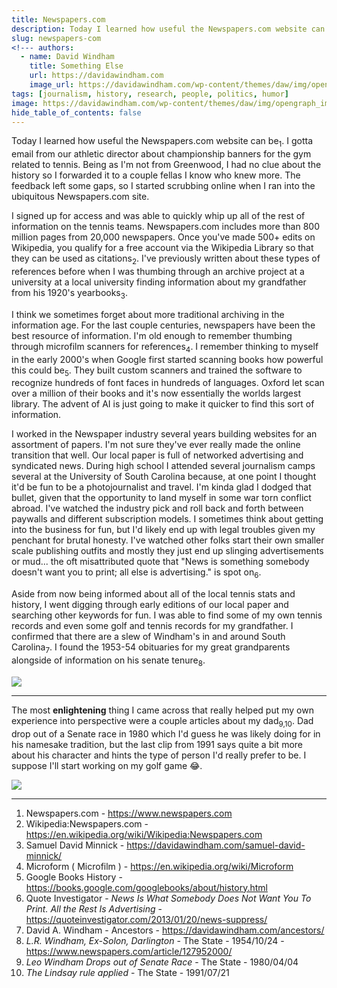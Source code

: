 ```yaml
---
title: Newspapers.com
description: Today I learned how useful the Newspapers.com website can be.
slug: newspapers-com
<!--- authors:
  - name: David Windham
    title: Something Else
    url: https://davidawindham.com
    image_url: https://davidawindham.com/wp-content/themes/daw/img/opengraph_image.jpg -->
tags: [journalism, history, research, people, politics, humor]
image: https://davidawindham.com/wp-content/themes/daw/img/opengraph_image.jpg
hide_table_of_contents: false
---
```


Today I learned how useful the Newspapers.com website can be<sub>1</sub>. I gotta email from our athletic director about championship banners for the gym related to tennis. Being as I'm not from Greenwood, I had no clue about the history so I forwarded it to a couple fellas I know who knew more. The feedback left some gaps, so I started scrubbing online when I ran into the ubiquitous Newspapers.com site.

<!--truncate-->

I signed up for access and was able to quickly whip up all of the rest of information on the tennis teams. Newspapers.com includes more than 800 million pages from 20,000 newspapers. Once you've made 500+ edits on Wikipedia, you qualify for a free account via the Wikipedia Library so that they can be used as citations<sub>2</sub>. I've previously written about these types of references before when I was thumbing through an archive project at a university at a local university finding information about my grandfather from his 1920's yearbooks<sub>3</sub>. 

I think we sometimes forget about more traditional archiving in the information age. For the last couple centuries, newspapers have been the best resource of information. I'm old enough to remember thumbing through microfilm scanners for references<sub>4</sub>. I remember thinking to myself in the early 2000's when Google first started scanning books how powerful this could be<sub>5</sub>. They built custom scanners and trained the software to recognize hundreds of font faces in hundreds of languages. Oxford let scan over a million of their books and it's now essentially the worlds largest library. The advent of AI is just going to make it quicker to find this sort of information.

I worked in the Newspaper industry several years building websites for an assortment of papers. I'm not sure they've ever really made the online transition that well. Our local paper is full of networked advertising and syndicated news. During high school I attended several journalism camps several at the University of South Carolina because, at one point I thought it'd be fun to be a photojournalist and travel. I'm kinda glad I dodged that bullet, given that the opportunity to land myself in some war torn conflict abroad. I've watched the industry pick and roll back and forth between paywalls and different subscription models. I sometimes think about getting into the business for fun, but I'd likely end up with legal troubles given my penchant for brutal honesty. I've watched other folks start their own smaller scale publishing outfits and mostly they just end up slinging advertisements or mud... the oft misattributed quote that "News is something somebody doesn't want you to print; all else is advertising." is spot on<sub>6</sub>. 

Aside from now being informed about all of the local tennis stats and history, I went digging through early editions of our local paper and searching other keywords for fun. I was able to find some of my own tennis records and even some golf and tennis records for my grandfather. I confirmed that there are a slew of Windham's in and around South Carolina<sub>7</sub>. I found the 1953-54 obituaries for my great grandparents alongside of information on his senate tenure<sub>8</sub>. 

![](/img/1954_leon_roland_windham.jpg)

---

The most **enlightening** thing I came across that really helped put my own experience into perspective were a couple articles about my dad<sub>9,10</sub>. Dad drop out of a Senate race in 1980 which I'd guess he was likely doing for in his namesake tradition, but the last clip from 1991 says quite a bit more about his character and hints the type of person I'd really prefer to be. I suppose I'll start working on my golf game 😂.

![](/img/1980_leo_windham.jpg)

---

1. Newspapers.com - https://www.newspapers.com
2. Wikipedia:Newspapers.com - https://en.wikipedia.org/wiki/Wikipedia:Newspapers.com
4. Samuel David Minnick - https://davidawindham.com/samuel-david-minnick/
5. Microform ( Microfilm ) - https://en.wikipedia.org/wiki/Microform
5. Google Books History - https://books.google.com/googlebooks/about/history.html
6. Quote Investigator - _News Is What Somebody Does Not Want You To Print. All the Rest Is Advertising_ - https://quoteinvestigator.com/2013/01/20/news-suppress/
7. David A. Windham - Ancestors - https://davidawindham.com/ancestors/
8. _L.R. Windham, Ex-Solon, Darlington_ - The State - 1954/10/24 - https://www.newspapers.com/article/127952000/
9. _Leo Windham Drops out of Senate Race_ - The State - 1980/04/04
10. _The Lindsay rule applied_ - The State - 1991/07/21
